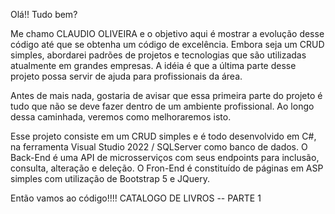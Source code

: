 Olá!! Tudo bem?

Me chamo CLAUDIO OLIVEIRA e o objetivo aqui é mostrar a evolução desse código até que se obtenha um código de excelência. 
Embora seja um CRUD simples, abordarei padrões de projetos e tecnologias que são utilizadas atualmente em grandes empresas.
A idéia é que a última parte desse projeto possa servir de ajuda para profissionais da área.  

Antes de mais nada, gostaria de avisar que essa primeira parte do projeto é tudo que não se deve fazer dentro de um ambiente profissional.
Ao longo dessa caminhada, veremos como melhoraremos isto.

Esse projeto consiste em um CRUD simples e é todo desenvolvido em C#, na ferramenta Visual Studio 2022 / SQLServer como banco de dados.
O Back-End é uma API de microsserviços com seus endpoints para inclusão, consulta, alteração e deleção.
O Fron-End é constituído de páginas em ASP simples com utilização de Bootstrap 5 e JQuery.

Então vamos ao código!!!!
CATALOGO DE LIVROS -- PARTE 1


